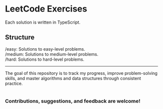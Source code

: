# LeetCode Exercises

Each solution is written in TypeScript. 

## Structure
/easy: Solutions to easy-level problems. <br>
/medium: Solutions to medium-level problems. <br>
/hard: Solutions to hard-level problems. <br>
<hr>
The goal of this repository is to track my progress, improve problem-solving skills, and master algorithms and data structures through consistent practice. <br><br>

### Contributions, suggestions, and feedback are welcome!
